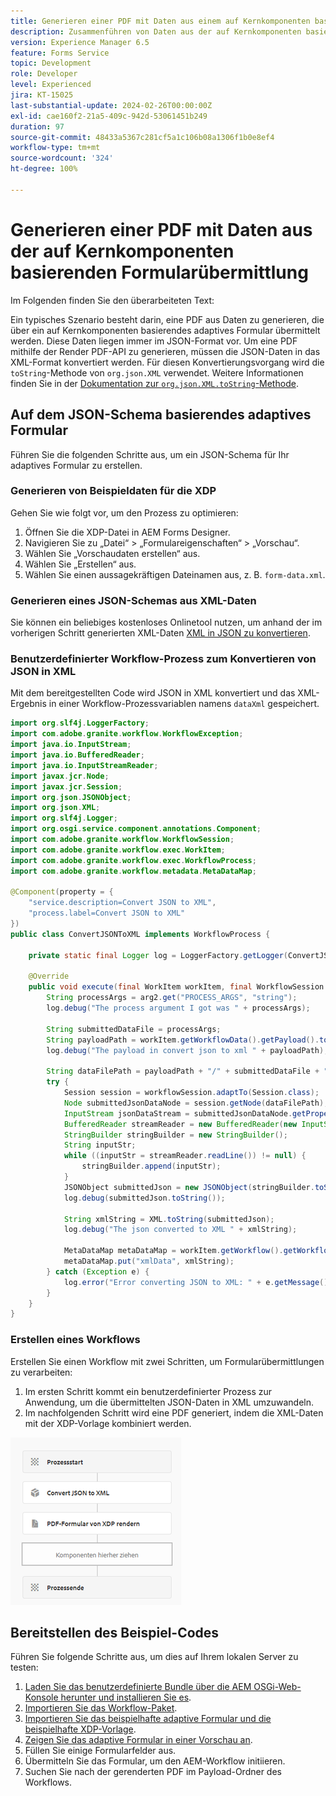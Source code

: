 ```yaml
---
title: Generieren einer PDF mit Daten aus einem auf Kernkomponenten basierenden adaptiven Formular
description: Zusammenführen von Daten aus der auf Kernkomponenten basierenden Formularübermittlung mit der XDP-Vorlage im Workflow
version: Experience Manager 6.5
feature: Forms Service
topic: Development
role: Developer
level: Experienced
jira: KT-15025
last-substantial-update: 2024-02-26T00:00:00Z
exl-id: cae160f2-21a5-409c-942d-53061451b249
duration: 97
source-git-commit: 48433a5367c281cf5a1c106b08a1306f1b0e8ef4
workflow-type: tm+mt
source-wordcount: '324'
ht-degree: 100%

---
```


# Generieren einer PDF mit Daten aus der auf Kernkomponenten basierenden Formularübermittlung

Im Folgenden finden Sie den überarbeiteten Text:

Ein typisches Szenario besteht darin, eine PDF aus Daten zu generieren, die über ein auf Kernkomponenten basierendes adaptives Formular übermittelt werden. Diese Daten liegen immer im JSON-Format vor. Um eine PDF mithilfe der Render PDF-API zu generieren, müssen die JSON-Daten in das XML-Format konvertiert werden. Für diesen Konvertierungsvorgang wird die `toString`-Methode von `org.json.XML` verwendet. Weitere Informationen finden Sie in der [Dokumentation zur `org.json.XML.toString`-Methode](https://www.javadoc.io/doc/org.json/json/20171018/org/json/XML.html#toString-java.lang.Object-).

## Auf dem JSON-Schema basierendes adaptives Formular

Führen Sie die folgenden Schritte aus, um ein JSON-Schema für Ihr adaptives Formular zu erstellen.

### Generieren von Beispieldaten für die XDP

Gehen Sie wie folgt vor, um den Prozess zu optimieren:

1. Öffnen Sie die XDP-Datei in AEM Forms Designer.
1. Navigieren Sie zu „Datei“ > „Formulareigenschaften“ > „Vorschau“.
1. Wählen Sie „Vorschaudaten erstellen“ aus.
1. Wählen Sie „Erstellen“ aus.
1. Wählen Sie einen aussagekräftigen Dateinamen aus, z. B. `form-data.xml`.

### Generieren eines JSON-Schemas aus XML-Daten

Sie können ein beliebiges kostenloses Onlinetool nutzen, um anhand der im vorherigen Schritt generierten XML-Daten [XML in JSON zu konvertieren](https://jsonformatter.org/xml-to-jsonschema).

### Benutzerdefinierter Workflow-Prozess zum Konvertieren von JSON in XML

Mit dem bereitgestellten Code wird JSON in XML konvertiert und das XML-Ergebnis in einer Workflow-Prozessvariablen namens `dataXml` gespeichert.

```java
import org.slf4j.LoggerFactory;
import com.adobe.granite.workflow.WorkflowException;
import java.io.InputStream;
import java.io.BufferedReader;
import java.io.InputStreamReader;
import javax.jcr.Node;
import javax.jcr.Session;
import org.json.JSONObject;
import org.json.XML;
import org.slf4j.Logger;
import org.osgi.service.component.annotations.Component;
import com.adobe.granite.workflow.WorkflowSession;
import com.adobe.granite.workflow.exec.WorkItem;
import com.adobe.granite.workflow.exec.WorkflowProcess;
import com.adobe.granite.workflow.metadata.MetaDataMap;

@Component(property = {
    "service.description=Convert JSON to XML",
    "process.label=Convert JSON to XML"
})
public class ConvertJSONToXML implements WorkflowProcess {

    private static final Logger log = LoggerFactory.getLogger(ConvertJSONToXML.class);

    @Override
    public void execute(final WorkItem workItem, final WorkflowSession workflowSession, final MetaDataMap arg2) throws WorkflowException {
        String processArgs = arg2.get("PROCESS_ARGS", "string");
        log.debug("The process argument I got was " + processArgs);
        
        String submittedDataFile = processArgs;
        String payloadPath = workItem.getWorkflowData().getPayload().toString();
        log.debug("The payload in convert json to xml " + payloadPath);
        
        String dataFilePath = payloadPath + "/" + submittedDataFile + "/jcr:content";
        try {
            Session session = workflowSession.adaptTo(Session.class);
            Node submittedJsonDataNode = session.getNode(dataFilePath);
            InputStream jsonDataStream = submittedJsonDataNode.getProperty("jcr:data").getBinary().getStream();
            BufferedReader streamReader = new BufferedReader(new InputStreamReader(jsonDataStream, "UTF-8"));
            StringBuilder stringBuilder = new StringBuilder();
            String inputStr;
            while ((inputStr = streamReader.readLine()) != null) {
                stringBuilder.append(inputStr);
            }
            JSONObject submittedJson = new JSONObject(stringBuilder.toString());
            log.debug(submittedJson.toString());
            
            String xmlString = XML.toString(submittedJson);
            log.debug("The json converted to XML " + xmlString);
            
            MetaDataMap metaDataMap = workItem.getWorkflow().getWorkflowData().getMetaDataMap();
            metaDataMap.put("xmlData", xmlString);
        } catch (Exception e) {
            log.error("Error converting JSON to XML: " + e.getMessage(), e);
        }
    }
}
```

### Erstellen eines Workflows

Erstellen Sie einen Workflow mit zwei Schritten, um Formularübermittlungen zu verarbeiten:

1. Im ersten Schritt kommt ein benutzerdefinierter Prozess zur Anwendung, um die übermittelten JSON-Daten in XML umzuwandeln.
1. Im nachfolgenden Schritt wird eine PDF generiert, indem die XML-Daten mit der XDP-Vorlage kombiniert werden.

![JSON-Konvertierung in XML](assets/json-to-xml-process-step.png)


## Bereitstellen des Beispiel-Codes

Führen Sie folgende Schritte aus, um dies auf Ihrem lokalen Server zu testen:

1. [Laden Sie das benutzerdefinierte Bundle über die AEM OSGi-Web-Konsole herunter und installieren Sie es](assets/convertJsonToXML.core-1.0.0-SNAPSHOT.jar).
1. [Importieren Sie das Workflow-Paket](assets/workflow_to_render_pdf.zip).
1. [Importieren Sie das beispielhafte adaptive Formular und die beispielhafte XDP-Vorlage](assets/adaptive_form_and_xdp_template.zip).
1. [Zeigen Sie das adaptive Formular in einer Vorschau an](http://localhost:4502/content/dam/formsanddocuments/f23/jcr:content?wcmmode=disabled).
1. Füllen Sie einige Formularfelder aus.
1. Übermitteln Sie das Formular, um den AEM-Workflow initiieren.
1. Suchen Sie nach der gerenderten PDF im Payload-Ordner des Workflows.
